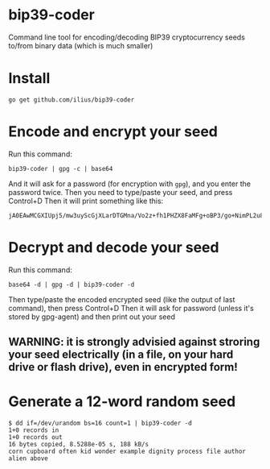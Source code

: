 # bip39-coder

Command line tool for encoding/decoding BIP39 cryptocurrency seeds to/from binary data (which is much smaller)

# Install

```
go get github.com/ilius/bip39-coder
```

# Encode and encrypt your seed

Run this command:

```
bip39-coder | gpg -c | base64 
```

And it will ask for a password (for encryption with `gpg`), and you enter the password twice.
Then you need to type/paste your seed, and press Control+D
Then it will print something like this:

```
jA0EAwMCGXIUpj5/mw3uyScGjXLarDTGMna/Vo2z+fh1PHZX8FaMFg+oBP3/go+NimPL2u8JxBw=
```

# Decrypt and decode your seed

Run this command:

```
base64 -d | gpg -d | bip39-coder -d
```

Then type/paste the encoded encrypted seed (like the output of last command), then press Control+D
Then it will ask for password (unless it's stored by gpg-agent) and then print out your seed

## WARNING: it is strongly advisied against stroring your seed electrically (in a file, on your hard drive or flash drive), even in encrypted form!

# Generate a 12-word random seed

```
$ dd if=/dev/urandom bs=16 count=1 | bip39-coder -d
1+0 records in
1+0 records out
16 bytes copied, 8.5288e-05 s, 188 kB/s
corn cupboard often kid wonder example dignity process file author alien above
```
